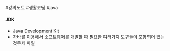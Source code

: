 #강의노트 #생활코딩 #java 

#### JDK
- Java Development Kit
- 자바를 이용해서 소프트웨어를 개발할 때 필요한 여러가지 도구들이 포함되어 있는 것무제 파일